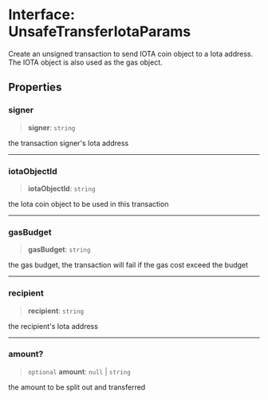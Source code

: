 # Interface: UnsafeTransferIotaParams

Create an unsigned transaction to send IOTA coin object to a Iota address. The IOTA object is also
used as the gas object.

## Properties

### signer

> **signer**: `string`

the transaction signer's Iota address

***

### iotaObjectId

> **iotaObjectId**: `string`

the Iota coin object to be used in this transaction

***

### gasBudget

> **gasBudget**: `string`

the gas budget, the transaction will fail if the gas cost exceed the budget

***

### recipient

> **recipient**: `string`

the recipient's Iota address

***

### amount?

> `optional` **amount**: `null` \| `string`

the amount to be split out and transferred
